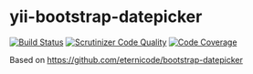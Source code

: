 yii-bootstrap-datepicker
=========================

[![Build Status](https://secure.travis-ci.org/intersvyaz/yii-bootstrap-datepicker.png)](http://travis-ci.org/intersvyaz/yii-bootstrap-datepicker)
[![Scrutinizer Code Quality](https://scrutinizer-ci.com/g/intersvyaz/yii-bootstrap-datepicker/badges/quality-score.png?s=ad53766f301fcefbb49a3e4376a95d967d9acdfc)](https://scrutinizer-ci.com/g/intersvyaz/yii-bootstrap-datepicker/)
[![Code Coverage](https://scrutinizer-ci.com/g/intersvyaz/yii-bootstrap-datepicker/badges/coverage.png?s=667f4e46596465707c7b5bd3eaff8bd3fed21f15)](https://scrutinizer-ci.com/g/intersvyaz/yii-bootstrap-datepicker/)

Based on https://github.com/eternicode/bootstrap-datepicker

